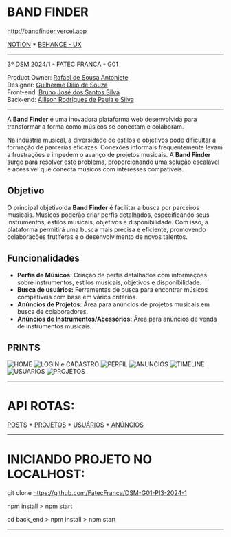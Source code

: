 # BAND FINDER

http://bandfinder.vercel.app

[NOTION](https://www.notion.so/Band-Finder-17b3bd2259864c54ab467b60ab35f99b0) * [BEHANCE - UX](https://www.notion.so/Band-Finder-17b3bd2259864c54ab467b60ab35f99b)

--------------------------------------------------------------------------------------------------------------------------

3º DSM 2024/1 - FATEC FRANCA - G01

Product Owner: [Rafael de Sousa Antoniete](https://github.com/RafaelAntoniete)  
Designer: [Guilherme Dilio de Souza](https://github.com/guuisouza)  
Front-end: [Bruno José dos Santos Silva](https://github.com/BrunoJose-dev)  
Back-end: [Allison Rodrigues de Paula e Silva](https://github.com/allisonrps)

--------------------------------------------------------------------------------------------------------------------------

A **Band Finder** é uma inovadora plataforma web 
desenvolvida para transformar a forma como músicos se conectam e colaboram.

Na indústria musical, a diversidade de estilos e objetivos pode dificultar a formação de parcerias eficazes. Conexões informais frequentemente levam a frustrações e impedem o avanço de projetos musicais. A **Band Finder** surge para resolver este problema, proporcionando uma solução escalável e acessível que conecta músicos com interesses compatíveis.

## Objetivo

O principal objetivo da **Band Finder** é facilitar a busca por parceiros musicais. Músicos poderão criar perfis detalhados, especificando seus instrumentos, estilos musicais, objetivos e disponibilidade. Com isso, a plataforma permitirá uma busca mais precisa e eficiente, promovendo colaborações frutíferas e o desenvolvimento de novos talentos.

## Funcionalidades

- **Perfis de Músicos:** Criação de perfis detalhados com informações sobre instrumentos, estilos musicais, objetivos e disponibilidade.
- **Busca de usuários:** Ferramentas de busca para encontrar músicos compatíveis com base em vários critérios.
- **Anúncios de Projetos:** Área para anúncios de projetos musicais em busca de colaboradores.
- **Anúncios de Instrumentos/Acessórios:** Área para anúncios de venda de instrumentos musicais.

## PRINTS

![HOME](0%20Design/Prints/home.png)
![LOGIN e CADASTRO](0%20Design/Prints/login-cadastro.png)
![PERFIL](0%20Design/Prints/perfil.png)
![ANUNCIOS](0%20Design/Prints/anuncios.png)
![TIMELINE](0%20Design/Prints/timeline.png)
![USUARIOS](0%20Design/Prints/usuarios.png)
![PROJETOS](0%20Design/Prints/projetos.png)

--------------------------------------------------------------------------------------------------------------------------

# API ROTAS:

[POSTS](https://bandfinder-backend.vercel.app/posts) * [PROJETOS](https://bandfinder-backend.vercel.app/projetos) * [USUÁRIOS](https://bandfinder-backend.vercel.app/usuarios) * [ANÚNCIOS](https://bandfinder-backend.vercel.app/anuncios)

--------------------------------------------------------------------------------------------------------------------------

# INICIANDO PROJETO NO LOCALHOST:

git clone https://github.com/FatecFranca/DSM-G01-PI3-2024-1

npm install > npm start

cd back_end > npm install > npm start

--------------------------------------------------------------------------------------------------------------------------

